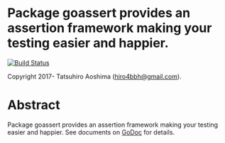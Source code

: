 # Package goassert provides an assertion framework making your testing easier and happier.
[![Build Status](https://travis-ci.org/hiro4bbh/go-assert.svg?branch=master)](https://travis-ci.org/hiro4bbh/go-assert)

Copyright 2017- Tatsuhiro Aoshima (hiro4bbh@gmail.com).

# Abstract
Package goassert provides an assertion framework making your testing easier and happier.
See documents on [GoDoc](https://godoc.org/github.com/hiro4bbh/go-assert) for details.


